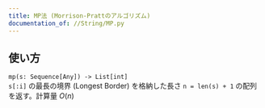 ```yaml
---
title: MP法 (Morrison-Prattのアルゴリズム)
documentation_of: //String/MP.py
---
```

## 使い方
`mp(s: Sequence[Any]) -> List[int]`  
`s[:i]` の最長の境界 (Longest Border) を格納した長さ `n = len(s) + 1` の配列を返す。計算量 $O(n)$
